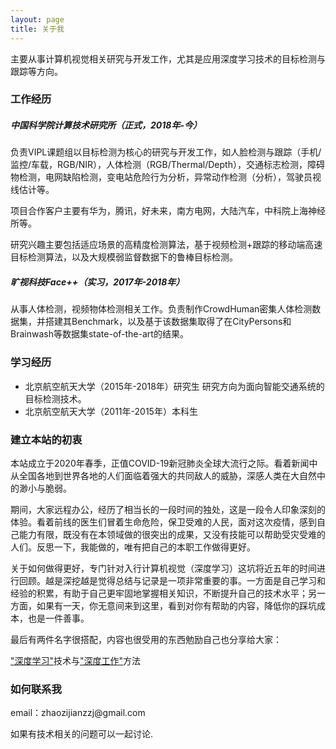 ```yaml
---
layout: page
title: 关于我 
---
```


主要从事计算机视觉相关研究与开发工作，尤其是应用深度学习技术的目标检测与跟踪等方向。

<h3> 工作经历 </h3> 

##### 中国科学院计算技术研究所（正式，2018年-今）

​		负责VIPL课题组以目标检测为核心的研究与开发工作，如人脸检测与跟踪（手机/监控/车载，RGB/NIR），人体检测（RGB/Thermal/Depth），交通标志检测，障碍物检测，电网缺陷检测，变电站危险行为分析，异常动作检测（分析），驾驶员视线估计等。

​		项目合作客户主要有华为，腾讯，好未来，南方电网，大陆汽车，中科院上海神经所等。

​		研究兴趣主要包括适应场景的高精度检测算法，基于视频检测+跟踪的移动端高速目标检测算法，以及大规模弱监督数据下的鲁棒目标检测。

##### 旷视科技Face++（实习，2017年-2018年）

​		从事人体检测，视频物体检测相关工作。负责制作CrowdHuman密集人体检测数据集，并搭建其Benchmark，以及基于该数据集取得了在CityPersons和Brainwash等数据集state-of-the-art的结果。

<h3> 学习经历 </h3> 

- 北京航空航天大学（2015年-2018年）研究生
	研究方向为面向智能交通系统的目标检测技术。
- 北京航空航天大学（2011年-2015年）本科生
	

<h3> 建立本站的初衷 </h3> 

本站成立于2020年春季，正值COVID-19新冠肺炎全球大流行之际。看着新闻中从全国各地到世界各地的人们面临着强大的共同敌人的威胁，深感人类在大自然中的渺小与脆弱。

期间，大家远程办公，经历了相当长的一段时间的独处，这是一段令人印象深刻的体验。看着前线的医生们冒着生命危险，保卫受难的人民，面对这次疫情，感到自己能力有限，既没有在本领域做的很突出的成果，又没有技能可以帮助受灾受难的人们。反思一下，我能做的，唯有把自己的本职工作做得更好。

关于如何做得更好，专门针对入行计算机视觉（深度学习）这坑将近五年的时间进行回顾。越是深挖越是觉得总结与记录是一项非常重要的事。一方面是自己学习和经验的积累，有助于自己更牢固地掌握相关知识，不断提升自己的技术水平；另一方面，如果有一天，你无意间来到这里，看到对你有帮助的内容，降低你的踩坑成本，也是一件善事。

最后有两件名字很搭配，内容也很受用的东西勉励自己也分享给大家：

<p>

<a target="_blank" href='https://www.deeplearningbook.org/'>"深度学习"</a>技术与<a target="_blank" href='https://www.calnewport.com/books/deep-work/'>"深度工作"</a>方法

<p>



<h3> 如何联系我 </h3>  

<p> 
email：zhaozijianzzj@gmail.com
<p> 
如果有技术相关的问题可以一起讨论.
<p> 


